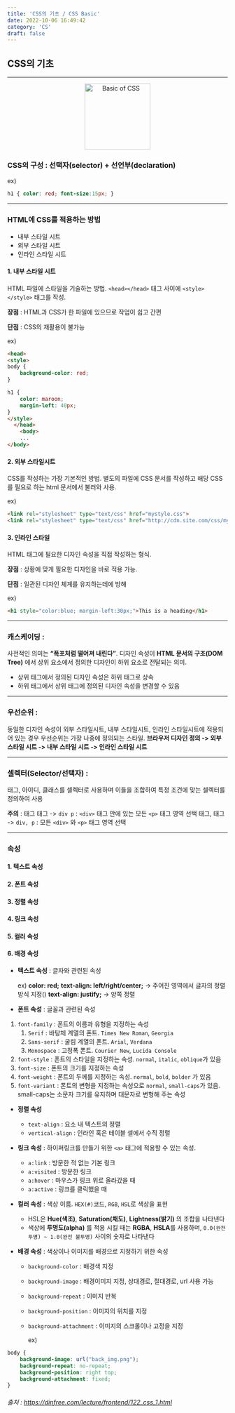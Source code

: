 ```yaml
---
title: 'CSS의 기초 / CSS Basic'
date: 2022-10-06 16:49:42
category: 'CS'
draft: false
---
```


## CSS의 기초

---
<div style="text-align: center;"><img alt="Basic of CSS" src="https://upload.wikimedia.org/wikipedia/commons/thumb/d/d5/CSS3_logo_and_wordmark.svg/120px-CSS3_logo_and_wordmark.svg.png" style="height: 150px"></div>

### CSS의 구성 : 선택자(selector) + 선언부(declaration)
ex)
```css
h1 { color: red; font-size:15px; }
```

---

### HTML에 CSS를 적용하는 방법

- 내부 스타일 시트
- 외부 스타일 시트
- 인라인 스타일 시트

#### 1. 내부 스타일 시트
   HTML 파일에 스타일을 기술하는 방법. `<head></head>` 태그 사이에 `<style></style>` 태그를 작성.

   **장점** : HTML과 CSS가 한 파일에 있으므로 작업이 쉽고 간편

   **단점** : CSS의 재활용이 불가능

   ex)
```html
<head>
<style>
body {
    background-color: red;
}

h1 {
    color: maroon;
    margin-left: 40px;
}
</style>
  </head>
    <body>
    ...
</body>
```

#### 2. 외부 스타일시트
   CSS를 작성하는 가장 기본적인 방법. 별도의 파일에 CSS 문서를 작성하고 해당 CSS를 필요로 하는 html 문서에서 불러와 사용.

   ex)
```html
<link rel="stylesheet" type="text/css" href="mystyle.css">
<link rel="stylesheet" type="text/css" href="http://cdn.site.com/css/mystyle.css">
```

#### 3. 인라인 스타일
   HTML 태그에 필요한 디자인 속성을 직접 작성하는 형식.

   **장점** : 상황에 맞게 필요한 디자인을 바로 적용 가능.

   **단점** : 일관된 디자인 체계를 유지하는데에 방해

   ex)
```html
<h1 style="color:blue; margin-left:30px;">This is a heading</h1>
```

---

### 캐스케이딩 : 
사전적인 의미는 **“폭포처럼 떨어져 내린다”**. 디자인 속성이 **HTML 문서의 구조(DOM Tree)** 에서 상위 요소에서 정의한 디자인이 하위 요소로 전달되는 의미.
- 상위 태그에서 정의된 디자인 속성은 하위 태그로 상속
- 하위 태그에서 상위 태그에 정의된 디자인 속성을 변경할 수 있음

---

### 우선순위 : 
동일한 디자인 속성이 외부 스타일시트, 내부 스타일시트, 인라인 스타일시트에 적용되어 있는 경우 우선순위는 가장 나중에 정의되는 스타일.
**브라우저 디자인 정의 -> 외부 스타일 시트 -> 내부 스타일 시트 -> 인라인 스타일 시트**

---

### 셀렉터(Selector/선택자) : 
태그, 아이디, 클래스를 셀렉터로 사용하며 이들을 조합하여 특정 조건에 맞는 셀렉터를 정의하여 사용

**주의** :
태그 태그 -> `div p` : `<div>` 태그 안에 있는 모든 `<p>` 태그 영역 선택
태그, 태그 -> `div, p` : 모든 `<div>` 와 `<p>` 태그 영역 선택

---

### 속성
#### 1. 텍스트 속성
#### 2. 폰트 속성
#### 3. 정렬 속성
#### 4. 링크 속성
#### 5. 컬러 속성
#### 6. 배경 속성

- **텍스트 속성** : 글자와 관련된 속성

  ex)
  **color: red;**
  **text-align: left/right/center;** -> 주어진 영역에서 글자의 정렬 방식 지정()
  **text-align: justify;** -> 양쪽 정렬

- **폰트 속성** : 글꼴과 관련된 속성
1. `font-family` : 폰트의 이름과 유형을 지정하는 속성
    1. `Serif` : 바탕체 계열의 폰트. `Times New Roman`, `Georgia`
    2. `Sans-serif` : 굴림 계열의 폰트. `Arial`, `Verdana`
    3. `Monospace` : 고정폭 폰트. `Courier New`, `Lucida Console`
2. `font-style` : 폰트의 스타일을 지정하는 속성. `normal`, `italic`, `oblique`가 있음
3. `font-size` : 폰트의 크기를 지정하는 속성
4. `font-weight` : 폰트의 두께를 지정하는 속성. `normal`, `bold`, `bolder` 가 있음
5. `font-variant` : 폰트의 변형을 지정하는 속성으로 `normal`, `small-caps`가 있음. small-caps는 소문자 크기를 유지하며 대문자로 변형해 주는 속성

- **정렬 속성**
    - `text-align` : 요소 내 텍스트의 정렬
    - `vertical-align` : 인라인 혹은 테이블 셀에서 수직 정렬

- **링크 속성** : 하이퍼링크를 만들기 위한 `<a>` 태그에 적용할 수 있는 속성.
    - `a:link` : 방문한 적 없는 기본 링크
    - `a:visited` : 방문한 링크
    - `a:hover` : 마우스가 링크 위로 올라갔을 때
    - `a:active` : 링크를 클릭했을 때

- **컬러 속성** : 색상 이름. `HEX(#)`코드, `RGB`, `HSL`로 색상을 표현
    - HSL은 **Hue(색조)**, **Saturation(채도)**, **Lightness(밝기)** 의 조합을 나타낸다
    - 색상에 **투명도(alpha)** 를 적용 시킬 때는 **RGBA**, **HSLA**를 사용하며, `0.0(완전 투명) ~ 1.0(완전 불투명)` 사이의 숫자로 나타낸다

- **배경 속성** : 색상이나 이미지를 배경으로 지정하기 위한 속성
    - `background-color` : 배경색 지정
    - `background-image` : 배경이미지 지정, 상대경로, 절대경로, url 사용 가능
    - `background-repeat` : 이미지 반복
    - `background-position` : 이미지의 위치를 지정
    - `background-attachment` : 이미지의 스크롤이나 고정을 지정
  
      ex)
```css
body {
    background-image: url("back_img.png");
    background-repeat: no-repeat;
    background-position: right top;
    background-attachment: fixed;
}
```

###### 출처 : https://dinfree.com/lecture/frontend/122_css_1.html